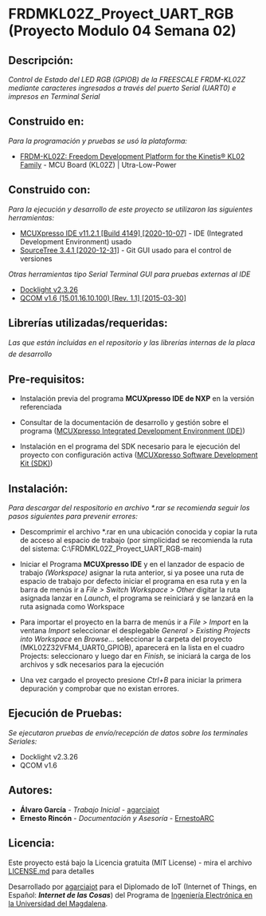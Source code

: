 # FRDMKL02Z_Proyect_UART_RGB (Proyecto Modulo 04 Semana 02)

## Descripción:

_Control de Estado del LED RGB (GPIOB) de la FREESCALE FRDM-KL02Z mediante caracteres ingresados a través del puerto Serial (UART0) e impresos en Terminal Serial_

## Construido en:

_Para la programación y pruebas se usó la plataforma:_

* [FRDM-KL02Z: Freedom Development Platform for the Kinetis® KL02 Family](https://www.nxp.com/design/development-boards/freedom-development-boards/mcu-boards/freedom-development-platform-for-the-kinetis-kl02-family:FRDM-KL02Z) - MCU Board (KL02Z) | Utra-Low-Power

## Construido con:

_Para la ejecución y desarrollo de este proyecto se utilizaron las siguientes herramientas:_

* [MCUXpresso IDE v11.2.1 [Build 4149] [2020-10-07]](https://www.nxp.com/design/software/development-software/mcuxpresso-software-and-tools-/mcuxpresso-integrated-development-environment-ide:MCUXpresso-IDE) - IDE (Integrated Development Environment) usado
* [SourceTree 3.4.1 [2020-12-31]](https://www.sourcetreeapp.com/) - Git GUI usado para el control de versiones

_Otras herramientas tipo Serial Terminal GUI para pruebas externas al IDE_
* [Docklight v2.3.26](https://docklight.de/downloads/)
* [QCOM v1.6 (15.01.16.10.100) [Rev. 1.1] [2015-03-30]](https://www.quectel.com/product/ec25.htm)

## Librerías utilizadas/requeridas:

_Las que están incluidas en el repositorio y las librerías internas de la placa de desarrollo_

## Pre-requisitos:

* Instalación previa del programa **MCUXpresso IDE de NXP** en la versión referenciada

* Consultar de la documentación de desarrollo y gestión sobre el programa ([MCUXpresso Integrated Development Environment (IDE)](https://www.nxp.com/design/software/development-software/mcuxpresso-software-and-tools-/mcuxpresso-integrated-development-environment-ide:MCUXpresso-IDE?&tab=Documentation_Tab&linkline=Users-Guide))

* Instalación en el programa del SDK necesario para le ejecución del proyecto con configuración activa ([MCUXpresso Software Development Kit (SDK)](https://www.nxp.com/design/software/development-software/mcuxpresso-software-and-tools-/mcuxpresso-software-development-kit-sdk:MCUXpresso-SDK))

## Instalación:

_Para descargar del respositorio en archivo *.rar se recomienda seguir los pasos siguientes para prevenir errores:_

* Descomprimir el archivo *.rar en una ubicación conocida y copiar la ruta de acceso al espacio de trabajo (por simplicidad se recomienda la ruta del sistema: C:\FRDMKL02Z_Proyect_UART_RGB-main)

* Iniciar el Programa **MCUXpresso IDE** y en el lanzador de espacio de trabajo _(Workspace)_ asignar la ruta anterior, si ya posee una ruta de espacio de trabajo por defecto iniciar el programa en esa ruta y en la barra de menús ir a _File > Switch Workspace > Other_ digitar la ruta asignada lanzar en _Launch_, el programa se reiniciará y se lanzará en la ruta asignada como Workspace

* Para importar el proyecto en la barra de menús ir a _File > Import_ en la ventana _Import_ seleccionar el desplegable _General > Existing Projects into Workspace_ en _Browse..._ seleccionar la carpeta del proyecto (MKL02Z32VFM4_UART0_GPIOB), aparecerá en la lista en el cuadro Projects: seleccionaro y luego dar en _Finish_, se iniciará la carga de los archivos y sdk necesarios para la ejecución

* Una vez cargado el proyecto presione _Ctrl+B_ para iniciar la primera depuración y comprobar que no existan errores.

## Ejecución de Pruebas:

_Se ejecutaron pruebas de envío/recepción de datos sobre los terminales Seriales:_

* Docklight v2.3.26
* QCOM v1.6

## Autores:

* **Álvaro García** - *Trabajo Inicial* - [agarciaiot](https://github.com/agarciaiot)
* **Ernesto Rincón** - *Documentación y Asesoría* - [ErnestoARC](https://github.com/ErnestoARC)

## Licencia:

Este proyecto está bajo la Licencia gratuita (MIT License) - mira el archivo [LICENSE.md](LICENSE.md) para detalles

Desarrollado por [agarciaiot](https://github.com/agarciaiot) para el Diplomado de IoT (Internet of Things, en Español: _**Internet de las Cosas**_) del Programa de [Ingeniería Electrónica en la Universidad del Magdalena](https://www.unimagdalena.edu.co/presentacionPrograma/Programa/1005).
